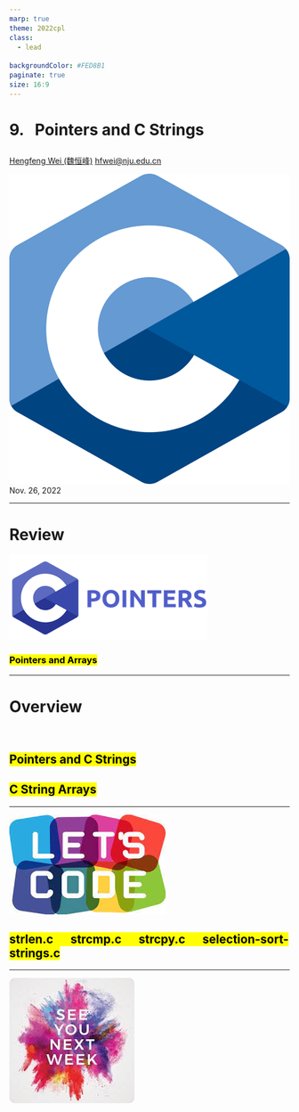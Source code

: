 ```yaml
---
marp: true
theme: 2022cpl
class:
  - lead

backgroundColor: #FED8B1
paginate: true
size: 16:9
---
```

# <p id = "small-caps">9. &nbsp; Pointers and C Strings</p>

[Hengfeng Wei (魏恒峰)](https://hengxin.github.io/)
hfwei@nju.edu.cn

![w:200](figs/C.png)
Nov. 26, 2022

---
# Review

![w:700](figs/C-Pointers.png)

### <mark>Pointers and Arrays</mark>

---
# Overview
<br>

## <mark>Pointers and C Strings</mark>
## <mark>C String Arrays</mark>

---
![w:700](figs/lets-code.jpeg)

## <mark>strlen.c &emsp; strcmp.c &emsp; strcpy.c &emsp; selection-sort-strings.c</mark>

---
![bg w:600](figs/see-you.jpeg)